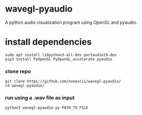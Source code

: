 # wavegl-pyaudio

A python audio visualization program using OpenGL and pyaudio.

# install dependencies

```
sudo apt install libpython3-all-dev portaudio19-dev
pip3 install PyOpenGL PyOpenGL_accelerate pyaudio
```
### clone repo
```
git clone https://github.com/nonascii/wavegl-pyaudio/
cd wavegl-pyaudio/
```
### run using a .wav file as input
```
python3 wavegl-pyaudio.py PATH_TO_FILE
```
